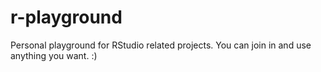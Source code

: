 # r-playground
Personal playground for RStudio related projects. You can join in and use anything you want. :)
